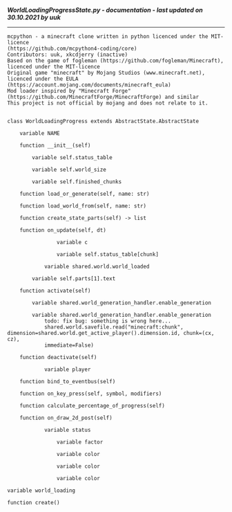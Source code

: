 ***WorldLoadingProgressState.py - documentation - last updated on 30.10.2021 by uuk***
___

    mcpython - a minecraft clone written in python licenced under the MIT-licence 
    (https://github.com/mcpython4-coding/core)
    Contributors: uuk, xkcdjerry (inactive)
    Based on the game of fogleman (https://github.com/fogleman/Minecraft), licenced under the MIT-licence
    Original game "minecraft" by Mojang Studios (www.minecraft.net), licenced under the EULA
    (https://account.mojang.com/documents/minecraft_eula)
    Mod loader inspired by "Minecraft Forge" (https://github.com/MinecraftForge/MinecraftForge) and similar
    This project is not official by mojang and does not relate to it.


    class WorldLoadingProgress extends AbstractState.AbstractState

        variable NAME

        function __init__(self)

            variable self.status_table

            variable self.world_size

            variable self.finished_chunks

        function load_or_generate(self, name: str)

        function load_world_from(self, name: str)

        function create_state_parts(self) -> list

        function on_update(self, dt)

                    variable c

                    variable self.status_table[chunk]

                variable shared.world.world_loaded

            variable self.parts[1].text

        function activate(self)

            variable shared.world_generation_handler.enable_generation

            variable shared.world_generation_handler.enable_generation
                todo: fix bug: something is wrong here...
                shared.world.savefile.read("minecraft:chunk", dimension=shared.world.get_active_player().dimension.id, chunk=(cx, cz),
                immediate=False)

        function deactivate(self)

                variable player

        function bind_to_eventbus(self)

        function on_key_press(self, symbol, modifiers)

        function calculate_percentage_of_progress(self)

        function on_draw_2d_post(self)

                variable status

                    variable factor

                    variable color

                    variable color

                    variable color

    variable world_loading

    function create()